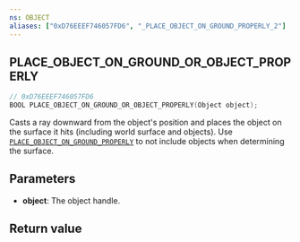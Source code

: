 ```yaml
---
ns: OBJECT
aliases: ["0xD76EEEF746057FD6", "_PLACE_OBJECT_ON_GROUND_PROPERLY_2"]
---
```

## PLACE_OBJECT_ON_GROUND_OR_OBJECT_PROPERLY

```c
// 0xD76EEEF746057FD6
BOOL PLACE_OBJECT_ON_GROUND_OR_OBJECT_PROPERLY(Object object);
```

Casts a ray downward from the object's position and places the object on the surface it hits (including world surface and objects). Use [`PLACE_OBJECT_ON_GROUND_PROPERLY`](#_0x58A850EAEE20FAA3) to not include objects when determining the surface.

## Parameters
* **object**: The object handle.

## Return value

